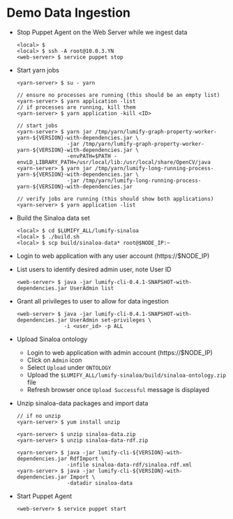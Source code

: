# Demo Data Ingestion

-	Stop Puppet Agent on the Web Server while we ingest data
	
	```
	<local> $ 
	<local> $ ssh -A root@10.0.3.YN
	<web-server> $ service puppet stop
	```
-	Start yarn jobs

	```
	<yarn-server> $ su - yarn
	
	// ensure no processes are running (this should be an empty list)
	<yarn-server> $ yarn application -list
	// if processes are running, kill them
	<yarn-server> $ yarn application -kill <ID>
	
	// start jobs
	<yarn-server> $ yarn jar /tmp/yarn/lumify-graph-property-worker-yarn-${VERSION}-with-dependencies.jar \
	                -jar /tmp/yarn/lumify-graph-property-worker-yarn-${VERSION}-with-dependencies.jar \
	                -envPATH=$PATH -envLD_LIBRARY_PATH=/usr/local/lib:/usr/local/share/OpenCV/java
	<yarn-server> $ yarn jar /tmp/yarn/lumify-long-running-process-yarn-${VERSION}-with-dependencies.jar \
	                -jar /tmp/yarn/lumify-long-running-process-yarn-${VERSION}-with-dependencies.jar
	
	// verify jobs are running (this should show both applications)
	<yarn-server> $ yarn application -list                
	``` 
-	Build the Sinaloa data set

	```
	<local> $ cd $LUMIFY_ALL/lumify-sinaloa
	<local> $ ./build.sh
	<local> $ scp build/sinaloa-data* root@$NODE_IP:~
	```
-	Login to web application with any user account (https://$NODE_IP)
-	List users to identify desired admin user, note User ID

	```
	<web-server> $ java -jar lumify-cli-0.4.1-SNAPSHOT-with-dependencies.jar UserAdmin list
	```
-	Grant all privileges to user to allow for data ingestion

	```
	<web-server> $ java -jar lumify-cli-0.4.1-SNAPSHOT-with-dependencies.jar UserAdmin set-privileges \
	               -i <user_id> -p ALL
	```
-	Upload Sinaloa ontology
	-	Login to web application with admin account (https://$NODE_IP)
	-	Click on `Admin` icon
	-	Select `Upload` under `ONTOLOGY`
	-	Upload the `$LUMIFY_ALL/lumify-sinaloa/build/sinaloa-ontology.zip` file
	-	Refresh browser once `Upload Successful` message is displayed
-	Unzip sinaloa-data packages and import data

	```
	// if no unzip
	<yarn-server> $ yum install unzip
	
	<yarn-server> $ unzip sinaloa-data.zip
	<yarn-server> $ unzip sinaloa-data-rdf.zip
	
	<yarn-server> $ java -jar lumify-cli-${VERSION}-with-dependencies.jar RdfImport \
	                -infile sinaloa-data-rdf/sinaloa.rdf.xml
	<yarn-server> $ java -jar lumify-cli-${VERSION}-with-dependencies.jar Import \
	                -datadir sinaloa-data
	```

-	Start Puppet Agent

	```
	<web-server> $ service puppet start
	```
